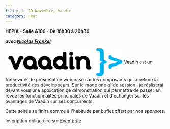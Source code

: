 ```yaml
---
title: le 29 Novembre, Vaadin
category: next
---
```


**HEPIA - Salle A106 - De 18h30 à 20h30**

***avec [Nicolas Fränkel](/jug/speakers.html?key=nicolas_frankel)***

<img align="center" heigth="100" class="margin-logo" src="/images/events/vaadin-logo.png" alt="Vaadin">
Vaadin est un framework de présentation web basé sur les composants qui améliore la productivité des développeurs.
Sur le mode one-slide session , je réaliserai devant vous une application de démonstration qui permettra de passer en revue
les fonctionnalités principales de Vaadin et d'échanger sur les avantages de Vaadin sur ses concurrents.

Cette soirée se finira comme à l'habitude par buffet offert par nos sponsors.

Inscription obligatoire sur [Eventbrite](http://genevajug.eventbrite.com/)

